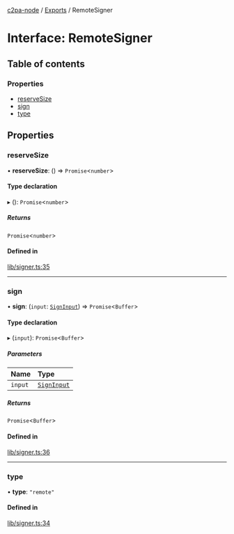 [c2pa-node](../README.md) / [Exports](../modules.md) / RemoteSigner

# Interface: RemoteSigner

## Table of contents

### Properties

- [reserveSize](RemoteSigner.md#reservesize)
- [sign](RemoteSigner.md#sign)
- [type](RemoteSigner.md#type)

## Properties

### reserveSize

• **reserveSize**: () => `Promise`<`number`\>

#### Type declaration

▸ (): `Promise`<`number`\>

##### Returns

`Promise`<`number`\>

#### Defined in

[lib/signer.ts:35](https://github.com/contentauth/c2pa-node/blob/8f4a321/js-src/lib/signer.ts#L35)

___

### sign

• **sign**: (`input`: [`SignInput`](SignInput.md)) => `Promise`<`Buffer`\>

#### Type declaration

▸ (`input`): `Promise`<`Buffer`\>

##### Parameters

| Name | Type |
| :------ | :------ |
| `input` | [`SignInput`](SignInput.md) |

##### Returns

`Promise`<`Buffer`\>

#### Defined in

[lib/signer.ts:36](https://github.com/contentauth/c2pa-node/blob/8f4a321/js-src/lib/signer.ts#L36)

___

### type

• **type**: ``"remote"``

#### Defined in

[lib/signer.ts:34](https://github.com/contentauth/c2pa-node/blob/8f4a321/js-src/lib/signer.ts#L34)

